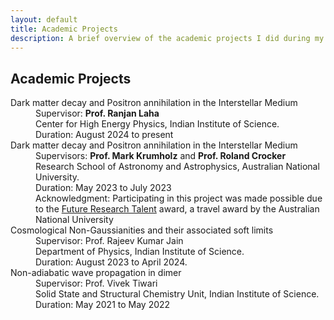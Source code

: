 ```yaml
---
layout: default
title: Academic Projects
description: A brief overview of the academic projects I did during my undergraduate student career till now.
---
```




## Academic Projects

<dl>


<dt> Dark matter decay and Positron annihilation in the Interstellar Medium</dt>

  <dd> Supervisor: <b>Prof. Ranjan Laha</b><br> Center for High Energy Physics, Indian Institute of Science.</dd>
  <dd>Duration: August 2024 to present</dd>
  <dd></dd>
  

<dt> Dark matter decay and Positron annihilation in the Interstellar Medium</dt>

  <dd> Supervisors: <b>Prof. Mark Krumholz</b> and <b>Prof. Roland Crocker</b><br> Research School of Astronomy and Astrophysics, Australian National University.</dd>
  <dd>Duration: May 2023 to July 2023</dd>
  <dd></dd>
  <dd><emph>Acknowledgment:</emph> Participating in this project was made possible due to the <a href="https://science.anu.edu.au/study/scholarships/future-research-talent-awards-india">Future Research Talent</a> award, a travel award by the Australian National University</dd>

  
  
<dt> Cosmological Non-Gaussianities and their associated soft limits</dt>

  <dd> Supervisor: Prof. Rajeev Kumar Jain<br> Department of Physics, Indian Institute of Science.</dd>
  <dd>Duration: August 2023 to April 2024.</dd>
  <dd></dd>

<dt> Non-adiabatic wave propagation in dimer</dt>

 <dd> Supervisor: Prof. Vivek Tiwari<br> Solid State and Structural Chemistry Unit, Indian Institute of Science.</dd>
 <dd> Duration: May 2021 to May 2022 </dd>
 <dd></dd>

